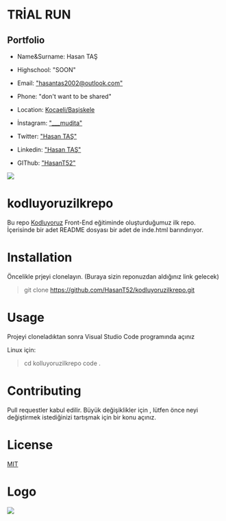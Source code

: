 # TRİAL RUN
## Portfolio
- Name&Surname: Hasan TAŞ

- Highschool: "SOON" 
- Email: ["hasantas2002@outlook.com"](hasantas2002@outlook.com)
- Phone: "don't want to be shared"
- Location: [Kocaeli/Başiskele](https://www.google.com/maps/place/Havuzlubah%C3%A7e,+Kirazl%C4%B1+Bah%C3%A7e+Cd.+91-13,+41030+Ba%C5%9Fiskele%2FKocaeli/@40.6747267,29.8925691,14.45z/data=!4m5!3m4!1s0x14cb43ea171540a1:0x7bf24329c4e11561!8m2!3d40.6824443!4d29.899689?hl=tr-TR)
- İnstagram: ["___mudita"](https://www.instagram.com/___mudita/?hl=tr)
- Twitter: ["Hasan TAŞ"](https://twitter.com/kucukbirmudita)
- Linkedin: ["Hasan TAŞ"](https://www.linkedin.com/in/hasan-ta%C5%9F-712b51216/)
- GIThub: ["HasanT52"](https://github.com/HasanT52)

![](https://cdn.sanity.io/images/9kdepi1d/production/65c832d202a503b15d99e628f4313782f3ef50db-300x62.png)


# kodluyoruzilkrepo
Bu repo [Kodluyoruz](https://www.kodluyoruz.org/) Front-End eğitiminde oluşturduğumuz ilk repo. İçerisinde bir adet README dosyası bir adet de inde.html barındırıyor.

# Installation 
Öncelikle prjeyi clonelayın. (Buraya sizin reponuzdan aldığınız link gelecek)
>git clone https://github.com/HasanT52/kodluyoruzilkrepo.git

# Usage
Projeyi cloneladıktan sonra Visual Studio Code programında açınız

Linux için:

>cd kolluyoruzilkrepo
code .

# Contributing 
Pull requestler kabul edilir. Büyük değişiklikler için , lütfen önce neyi değiştirmek istediğinizi tartışmak için bir konu açınız.

# License
[MIT](https://choosealicense.com/licenses/mit/)

# Logo
![](https://cdn.sanity.io/images/9kdepi1d/production/65c832d202a503b15d99e628f4313782f3ef50db-300x62.png)
